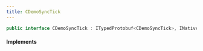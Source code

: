 ```yaml
---
title: CDemoSyncTick
---
```


```csharp
public interface CDemoSyncTick : ITypedProtobuf<CDemoSyncTick>, INativeHandle
```

#### Implements

